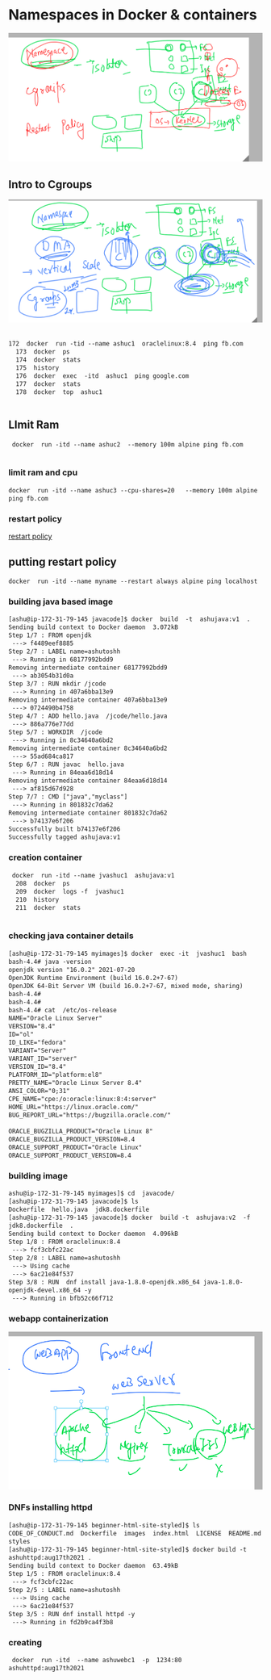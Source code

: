 # Namespaces in Docker & containers

<img src="ns.png">

## Intro to Cgroups 

<img src="cg.png">

## 

```
172  docker  run -tid --name ashuc1  oraclelinux:8.4  ping fb.com 
  173  docker  ps
  174  docker  stats
  175  history 
  176  docker  exec  -itd  ashuc1  ping google.com 
  177  docker  stats
  178  docker  top  ashuc1
  
```

## LImit Ram 

```
 docker  run -itd --name ashuc2  --memory 100m alpine ping fb.com 
 
```

### limit ram and cpu 

```
docker  run -itd --name ashuc3 --cpu-shares=20   --memory 100m alpine ping fb.com
```

### restart policy 

[restart policy](https://docs.docker.com/config/containers/start-containers-automatically/)


## putting restart policy 

```
docker  run -itd --name myname --restart always alpine ping localhost

```

### building java based image 

```
[ashu@ip-172-31-79-145 javacode]$ docker  build  -t  ashujava:v1  . 
Sending build context to Docker daemon  3.072kB
Step 1/7 : FROM openjdk
 ---> f4489eef8885
Step 2/7 : LABEL name=ashutoshh
 ---> Running in 68177992bdd9
Removing intermediate container 68177992bdd9
 ---> ab3054b31d0a
Step 3/7 : RUN mkdir /jcode
 ---> Running in 407a6bba13e9
Removing intermediate container 407a6bba13e9
 ---> 0724490b4758
Step 4/7 : ADD hello.java  /jcode/hello.java
 ---> 886a776e77dd
Step 5/7 : WORKDIR  /jcode
 ---> Running in 8c34640a6bd2
Removing intermediate container 8c34640a6bd2
 ---> 55ad684ca817
Step 6/7 : RUN javac  hello.java
 ---> Running in 84eaa6d18d14
Removing intermediate container 84eaa6d18d14
 ---> af815d67d928
Step 7/7 : CMD ["java","myclass"]
 ---> Running in 801832c7da62
Removing intermediate container 801832c7da62
 ---> b74137e6f206
Successfully built b74137e6f206
Successfully tagged ashujava:v1

```

### creation container 

```
 docker  run -itd --name jvashuc1  ashujava:v1  
  208  docker  ps
  209  docker  logs -f  jvashuc1
  210  history 
  211  docker  stats
  
```

### checking java container details 

```
[ashu@ip-172-31-79-145 myimages]$ docker  exec -it  jvashuc1  bash 
bash-4.4# java -version 
openjdk version "16.0.2" 2021-07-20
OpenJDK Runtime Environment (build 16.0.2+7-67)
OpenJDK 64-Bit Server VM (build 16.0.2+7-67, mixed mode, sharing)
bash-4.4# 
bash-4.4# 
bash-4.4# cat  /etc/os-release 
NAME="Oracle Linux Server"
VERSION="8.4"
ID="ol"
ID_LIKE="fedora"
VARIANT="Server"
VARIANT_ID="server"
VERSION_ID="8.4"
PLATFORM_ID="platform:el8"
PRETTY_NAME="Oracle Linux Server 8.4"
ANSI_COLOR="0;31"
CPE_NAME="cpe:/o:oracle:linux:8:4:server"
HOME_URL="https://linux.oracle.com/"
BUG_REPORT_URL="https://bugzilla.oracle.com/"

ORACLE_BUGZILLA_PRODUCT="Oracle Linux 8"
ORACLE_BUGZILLA_PRODUCT_VERSION=8.4
ORACLE_SUPPORT_PRODUCT="Oracle Linux"
ORACLE_SUPPORT_PRODUCT_VERSION=8.4

```

### building image 

```
ashu@ip-172-31-79-145 myimages]$ cd  javacode/
[ashu@ip-172-31-79-145 javacode]$ ls
Dockerfile  hello.java  jdk8.dockerfile
[ashu@ip-172-31-79-145 javacode]$ docker  build -t  ashujava:v2  -f  jdk8.dockerfile  . 
Sending build context to Docker daemon  4.096kB
Step 1/8 : FROM oraclelinux:8.4
 ---> fcf3cbfc22ac
Step 2/8 : LABEL name=ashutoshh
 ---> Using cache
 ---> 6ac21e84f537
Step 3/8 : RUN  dnf install java-1.8.0-openjdk.x86_64 java-1.8.0-openjdk-devel.x86_64 -y
 ---> Running in bfb52c66f712
```

### webapp containerization 

<img src="webs.png">

### DNFs installing httpd 

```
[ashu@ip-172-31-79-145 beginner-html-site-styled]$ ls
CODE_OF_CONDUCT.md  Dockerfile  images  index.html  LICENSE  README.md  styles
[ashu@ip-172-31-79-145 beginner-html-site-styled]$ docker build -t  ashuhttpd:aug17th2021 . 
Sending build context to Docker daemon  63.49kB
Step 1/5 : FROM oraclelinux:8.4
 ---> fcf3cbfc22ac
Step 2/5 : LABEL name=ashutoshh
 ---> Using cache
 ---> 6ac21e84f537
Step 3/5 : RUN dnf install httpd -y
 ---> Running in fd2b9ca4f3b8

```
### creating 

```
 docker  run -itd  --name ashuwebc1  -p  1234:80   ashuhttpd:aug17th2021
```

